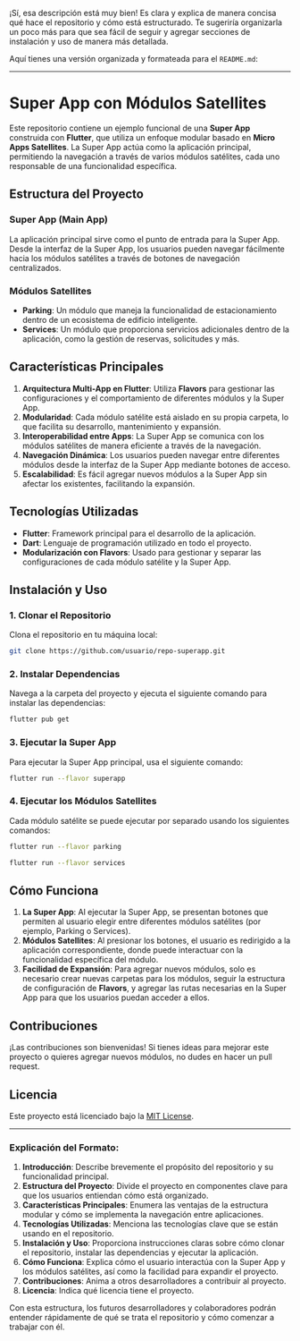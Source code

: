 ¡Sí, esa descripción está muy bien! Es clara y explica de manera concisa qué hace el repositorio y cómo está estructurado. Te sugeriría organizarla un poco más para que sea fácil de seguir y agregar secciones de instalación y uso de manera más detallada.

Aquí tienes una versión organizada y formateada para el `README.md`:

---

# Super App con Módulos Satellites

Este repositorio contiene un ejemplo funcional de una **Super App** construida con **Flutter**, que utiliza un enfoque modular basado en **Micro Apps Satellites**. La Super App actúa como la aplicación principal, permitiendo la navegación a través de varios módulos satélites, cada uno responsable de una funcionalidad específica.

## Estructura del Proyecto

### **Super App (Main App)**

La aplicación principal sirve como el punto de entrada para la Super App. Desde la interfaz de la Super App, los usuarios pueden navegar fácilmente hacia los módulos satélites a través de botones de navegación centralizados.

### **Módulos Satellites**

- **Parking**: Un módulo que maneja la funcionalidad de estacionamiento dentro de un ecosistema de edificio inteligente.
- **Services**: Un módulo que proporciona servicios adicionales dentro de la aplicación, como la gestión de reservas, solicitudes y más.

## Características Principales

1. **Arquitectura Multi-App en Flutter**: Utiliza **Flavors** para gestionar las configuraciones y el comportamiento de diferentes módulos y la Super App.
2. **Modularidad**: Cada módulo satélite está aislado en su propia carpeta, lo que facilita su desarrollo, mantenimiento y expansión.
3. **Interoperabilidad entre Apps**: La Super App se comunica con los módulos satélites de manera eficiente a través de la navegación.
4. **Navegación Dinámica**: Los usuarios pueden navegar entre diferentes módulos desde la interfaz de la Super App mediante botones de acceso.
5. **Escalabilidad**: Es fácil agregar nuevos módulos a la Super App sin afectar los existentes, facilitando la expansión.

## Tecnologías Utilizadas

- **Flutter**: Framework principal para el desarrollo de la aplicación.
- **Dart**: Lenguaje de programación utilizado en todo el proyecto.
- **Modularización con Flavors**: Usado para gestionar y separar las configuraciones de cada módulo satélite y la Super App.

## Instalación y Uso

### 1. Clonar el Repositorio

Clona el repositorio en tu máquina local:

```bash
git clone https://github.com/usuario/repo-superapp.git
```

### 2. Instalar Dependencias

Navega a la carpeta del proyecto y ejecuta el siguiente comando para instalar las dependencias:

```bash
flutter pub get
```

### 3. Ejecutar la Super App

Para ejecutar la Super App principal, usa el siguiente comando:

```bash
flutter run --flavor superapp
```

### 4. Ejecutar los Módulos Satellites

Cada módulo satélite se puede ejecutar por separado usando los siguientes comandos:

```bash
flutter run --flavor parking
```

```bash
flutter run --flavor services
```

## Cómo Funciona

1. **La Super App**: Al ejecutar la Super App, se presentan botones que permiten al usuario elegir entre diferentes módulos satélites (por ejemplo, Parking o Services).
2. **Módulos Satellites**: Al presionar los botones, el usuario es redirigido a la aplicación correspondiente, donde puede interactuar con la funcionalidad específica del módulo.
3. **Facilidad de Expansión**: Para agregar nuevos módulos, solo es necesario crear nuevas carpetas para los módulos, seguir la estructura de configuración de **Flavors**, y agregar las rutas necesarias en la Super App para que los usuarios puedan acceder a ellos.

## Contribuciones

¡Las contribuciones son bienvenidas! Si tienes ideas para mejorar este proyecto o quieres agregar nuevos módulos, no dudes en hacer un pull request.

## Licencia

Este proyecto está licenciado bajo la [MIT License](LICENSE).

---

### Explicación del Formato:

1. **Introducción**: Describe brevemente el propósito del repositorio y su funcionalidad principal.
2. **Estructura del Proyecto**: Divide el proyecto en componentes clave para que los usuarios entiendan cómo está organizado.
3. **Características Principales**: Enumera las ventajas de la estructura modular y cómo se implementa la navegación entre aplicaciones.
4. **Tecnologías Utilizadas**: Menciona las tecnologías clave que se están usando en el repositorio.
5. **Instalación y Uso**: Proporciona instrucciones claras sobre cómo clonar el repositorio, instalar las dependencias y ejecutar la aplicación.
6. **Cómo Funciona**: Explica cómo el usuario interactúa con la Super App y los módulos satélites, así como la facilidad para expandir el proyecto.
7. **Contribuciones**: Anima a otros desarrolladores a contribuir al proyecto.
8. **Licencia**: Indica qué licencia tiene el proyecto.

Con esta estructura, los futuros desarrolladores y colaboradores podrán entender rápidamente de qué se trata el repositorio y cómo comenzar a trabajar con él.